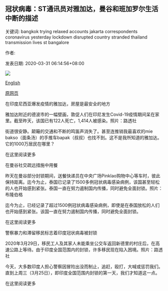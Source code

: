 ## 冠状病毒：ST通讯员对雅加达，曼谷和班加罗尔生活中断的描述

关键词: bangkok trying relaxed accounts jakarta correspondents coronavirus yesterday lockdown disrupted country stranded thailand transmission lives st bangalore

作者: 

发表日期: 2020-03-31 06:14:56+08:00

![](https://www.straitstimes.com/sites/default/files/styles/x_large/public/articles/2020/03/31/rk_collage_310320.jpg?itok=juGb_l_X)

[English](Coronavirus%3A%20ST%20correspondents%27%20accounts%20of%20lives%20disrupted%20in%20Jakarta%2C%20Bangkok%20and%20Bangalore.md)

[原网页](https://www.straitstimes.com/asia/coronavirus-correspondents-accounts-of-lives-disrupted-in-affected-cities)

在印度尼西亚爆发疫情的雅加达，房屋是最安全的地方



雅加达附近的德波市的一幅壁画，敦促人们在印尼发生Covid-19疫情期间呆在家里。截至昨天，该国已有122人死亡，1,414人被感染。照片：路透社



街道很安静。颠簸的交通和不断的鸣笛声消失了。甚至连推销我最喜欢的mie bakso（面条汤）的手推车bapak（叔叔）也找不到。这不是我所知道的雅加达。它的1000万居民在哪里？

在这里阅读更多

在曼谷社交疏远措施中用餐



昨天在曼谷部分封锁期间，送餐快递员在中央广场Pinklao购物中心等车时，彼此保持距离。迄今为止，泰国已记录了1500多例冠状病毒感染病例，该国甚至轻松的人也开始感到紧张。泰国一直在努力遏制国内传播，同时避免全面封锁。照片：布隆伯格



迄今为止，已经记录了超过1500例冠状病毒感染病例，即使是在泰国放松的人们也开始感到紧张。该国一直在努力遏制国内传播，同时避免全面封锁。

在这里阅读更多

警察暴力和滞留移民标志着印度冠状病毒被封锁



2020年3月29日，移民工人及其家人未能乘坐公交车返回新德里的村庄后，在高速公路上等待。由于印度全国范围内的封锁，许多移民现在陷入困境。照片：路透社



今天，大多数印度人担心警察因冒险出没而制止，追赶，殴打，大喊或惩罚我们。直到上周三（3月25日），即印度全国范围内封锁的第一天，我们才知道这一点。

在这里阅读更多
